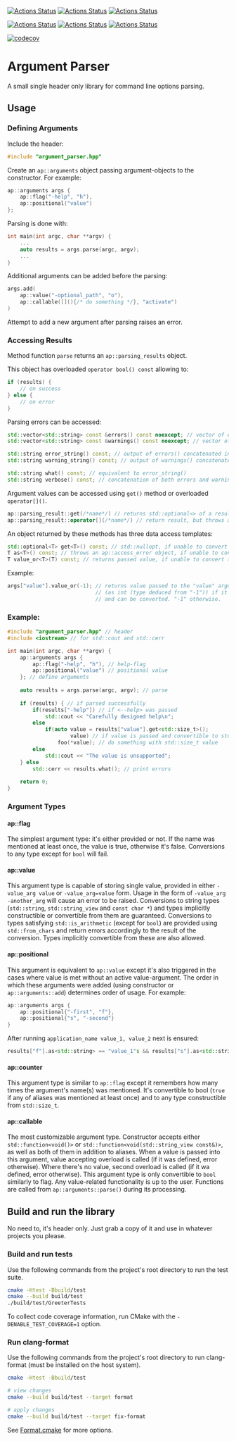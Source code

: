 [![Actions Status](https://github.com/Cvelth/argument_parser/workflows/Windows/badge.svg)](https://github.com/Cvelth/argument_parser/actions)
[![Actions Status](https://github.com/Cvelth/argument_parser/workflows/Ubuntu/badge.svg)](https://github.com/Cvelth/argument_parser/actions)
[![Actions Status](https://github.com/Cvelth/argument_parser/workflows/MacOS/badge.svg)](https://github.com/Cvelth/argument_parser/actions)

[![Actions Status](https://github.com/Cvelth/argument_parser/workflows/Sanitizers/badge.svg)](https://github.com/Cvelth/argument_parser/actions)
[![Actions Status](https://github.com/Cvelth/argument_parser/workflows/Style/badge.svg)](https://github.com/Cvelth/argument_parser/actions)
[![Actions Status](https://github.com/Cvelth/argument_parser/workflows/Install/badge.svg)](https://github.com/Cvelth/argument_parser/actions)

[![codecov](https://codecov.io/gh/Cvelth/argument_parser/branch/master/graph/badge.svg)](https://codecov.io/gh/Cvelth/argument_parser)

# Argument Parser
A small single header only library for command line options parsing.

## Usage

### Defining Arguments

Include the header:

```cpp
#include "argument_parser.hpp"
```

Create an `ap::arguments` object passing argument-objects to the constructor. For example:
```cpp
ap::arguments args {
    ap::flag("-help", "h"),
    ap::positional("value")
};
```

Parsing is done with:
```cpp
int main(int argc, char **argv) {
    ... 
    auto results = args.parse(argc, argv);
    ...
}
```

Additional arguments can be added before the parsing:

```cpp
args.add(
    ap::value("-optional_path", "o"),
    ap::callable([](){/* do something */}, "activate")
)
```

Attempt to add a new argument after parsing raises an error.

### Accessing Results

Method function `parse` returns an `ap::parsing_results` object.

This object has overloaded `operator bool() const` allowing to:
```cpp
if (results) {
    // on success
} else {
    // on error
}
```
Parsing errors can be accessed:
```cpp
std::vector<std::string> const &errors() const noexcept; // vector of error strings
std::vector<std::string> const &warnings() const noexcept; // vector of warning strings

std::string error_string() const; // output of errors() concatenated into a single string
std::string warning_string() const; // output of warnings() concatenated into a single string

std::string what() const; // equivalent to error_string()
std::string verbose() const; // concatenation of both errors and warning strings
```

Argument values can be accessed using `get()` method or overloaded `operator[]()`.
```cpp
ap::parsing_result::get(/*name*/) // returns std::optional<> of a result
ap::parsing_result::operator[](/*name*/) // return result, but throws an ap::access_error object on error.
```

An object returned by these methods has three data access templates:
```cpp
std::optional<T> get<T>() const; // std::nullopt, if unable to convert to T.
T as<T>() const; // throws an ap::access_error object, if unable to convert to T.
T value_or<T>(T) const; // returns passed value, if unable to convert to T. T can be deduced by the compiler
```

Example:
```cpp
args["value"].value_or(-1); // returns value passed to the "value" argument 
                            // (as int (type deduced from "-1")) if it was passed 
                            // and can be converted. "-1" otherwise.
```

### Example:
```cpp
#include "argument_parser.hpp" // header
#include <iostream> // for std::cout and std::cerr

int main(int argc, char **argv) {
    ap::arguments args {
        ap::flag("-help", "h"), // help-flag
        ap::positional("value") // positional value
    }; // define arguments
    
    auto results = args.parse(argc, argv); // parse
    
    if (results) { // if parsed successfully
        if(results["-help"]) // if <--help> was passed
            std::cout << "Carefully designed help\n";
        else 
            if(auto value = results["value"].get<std::size_t>(); 
                    value) // if value is passed and convertible to std::size_t
                foo(*value); // do something with std::size_t value
        else
            std::cout << "The value is unsupported";
    } else
        std::cerr << results.what(); // print errors
        
    return 0;
}
```

### Argument Types
#### ap::flag
The simplest argument type: it's either provided or not. 
If the name was mentioned at least once, the value is true, otherwise it's false.
Conversions to any type except for `bool` will fail.

#### ap::value
This argument type is capable of storing single value, provided in either `-value_arg value` or `-value_arg=value` form.
Usage in the form of `-value_arg -another_arg` will cause an error to be raised.
Conversions to string types (`std::string`, `std::string_view` and `const char *`) and types implicitly constructible or convertible from them are guaranteed.
Conversions to types satisfying `std::is_arithmetic` (except for `bool`) are provided using `std::from_chars` and return errors accordingly to the result of the conversion. Types implicitly convertible from these are also allowed.

#### ap::positional
This argument is equivalent to `ap::value` except it's also triggered in the cases where value is met without an active value-argument.
The order in which these arguments were added (using constructor or `ap::arguments::add`) determines order of usage.
For example:

```cpp
ap::arguments args {
    ap::positional{"-first", "f"},
    ap::positional{"s", "-second"}
}
```

After running ```application_name value_1, value_2``` next is ensured:

```cpp
results["f"].as<std::string> == "value_1"s && results["s"].as<std::string> == "value_2"s
```

#### ap::counter
This argument type is similar to `ap::flag` except it remembers how many times the argument's name(s) was mentioned.
It's convertible to bool (`true` if any of aliases was mentioned at least once) and to any type constructible from `std::size_t`.

#### ap::callable
The most customizable argument type. Constructor accepts either `std::function<void()>` or `std::function<void(std::string_view const&)>`, as well as both of them in addition to aliases.
When a value is passed into this argument, value accepting overload is called (if it was defined, error otherwise). Where there's no value, second overload is called (if it wa defined, error otherwise).
This argument type is only convertible to `bool` similarly to flag. Any value-related functionality is up to the user. Functions are called from `ap::arguments::parse()` during its processing.

## Build and run the library

No need to, it's header only. Just grab a copy of it and use in whatever projects you please.

### Build and run tests

Use the following commands from the project's root directory to run the test suite.

```bash
cmake -Htest -Bbuild/test
cmake --build build/test
./build/test/GreeterTests
```

To collect code coverage information, run CMake with the `-DENABLE_TEST_COVERAGE=1` option.

### Run clang-format

Use the following commands from the project's root directory to run clang-format (must be installed on the host system).

```bash
cmake -Htest -Bbuild/test

# view changes
cmake --build build/test --target format

# apply changes
cmake --build build/test --target fix-format
```

See [Format.cmake](https://github.com/TheLartians/Format.cmake) for more options.
